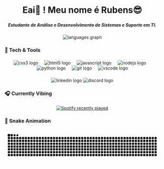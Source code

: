 <h1 align="center">Eai👋 ! Meu nome é Rubens😎</h1>

###

<h5 align="center">Estudante de Análise e Desenvolvimento de Sistemas e Suporte em TI.</h5>

###

<div align="center">
  <img src="https://github-readme-stats.vercel.app/api/top-langs?username=RubensGJ&locale=pt-br&hide_title=false&layout=compact&card_width=320&langs_count=12&theme=github_dark&hide_border=false&order=2" height="150" alt="languages graph"  />
</div>

###

<h3 align="left">🔧 Tech & Tools</h3>

###

<div align="center">
  <img src="https://skillicons.dev/icons?i=css" height="40" alt="css3 logo"  />
  <img width="12" />
  <img src="https://skillicons.dev/icons?i=html" height="40" alt="html5 logo"  />
  <img width="12" />
  <img src="https://skillicons.dev/icons?i=js" height="40" alt="javascript logo"  />
  <img width="12" />
  <img src="https://cdn.jsdelivr.net/gh/devicons/devicon/icons/nodejs/nodejs-original.svg" height="40" alt="nodejs logo"  />
  <img width="12" />
  <img src="https://cdn.jsdelivr.net/gh/devicons/devicon/icons/python/python-original.svg" height="40" alt="python logo"  />
  <img width="12" />
  <img src="https://cdn.simpleicons.org/git/F05032" height="40" alt="git logo"  />
  <img width="12" />
  <img src="https://cdn.jsdelivr.net/gh/devicons/devicon/icons/vscode/vscode-original.svg" height="40" alt="vscode logo"  />
</div>

###

<div align="center">
  <img src="https://raw.githubusercontent.com/maurodesouza/profile-readme-generator/master/src/assets/icons/social/linkedin/default.svg" width="52" height="40" alt="linkedin logo"  />
  <img src="https://raw.githubusercontent.com/maurodesouza/profile-readme-generator/master/src/assets/icons/social/discord/default.svg" width="52" height="40" alt="discord logo"  />
</div>

###

<h3 align="left">🎧 Currently Vibing</h3>

###

<div align="center">
  <a href="https://open.spotify.com/user/c20g3hsvbjti8nowet83eat79">
    <img src="https://spotify-recently-played-readme.vercel.app/api?user=c20g3hsvbjti8nowet83eat79&count=5&unique=false" alt="Spotify recently played"  />
  </a>
</div>

###

<h3 align="left">🐍 Snake Animation</h3>

###

<img src="https://raw.githubusercontent.com/RubensGJ/RubensGJ/output/snake.svg" alt="Snake animation" />

###
